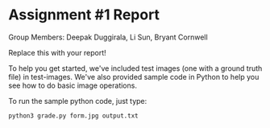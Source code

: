 # Assignment #1 Report
Group Members: Deepak Duggirala, Li Sun, Bryant Cornwell

Replace this with your report! 

To help you get started, we've included test images (one with a ground truth file) in test-images. We've also provided sample code in Python
to help you see how to do basic image operations. 

To run the sample python code, just type:

```
python3 grade.py form.jpg output.txt
```


